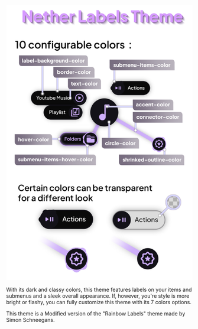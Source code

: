 <!--
SPDX-FileCopyrightText: Elfi Ox <https://github.com/elfi-ox>
SPDX-License-Identifier: CC-BY-4.0
-->

<p align="center">  
  <img src="banner.png" />
</p>

With its dark and classy colors, this theme features labels on your items and submenus and a sleek overall appearance. If, however, you're style is more bright or flashy, you can fully customize this theme with its 7 colors options.

This theme is a Modified version of the "Rainbow Labels" theme made by Simon Schneegans.
